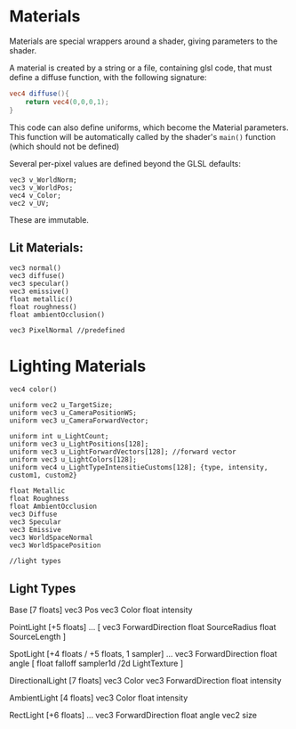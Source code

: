 # Materials

Materials are special wrappers around a shader, giving parameters to the shader.

A material is created by a string or a file, containing glsl code, that must define a diffuse function, with the following signature:
```glsl
vec4 diffuse(){
	return vec4(0,0,0,1);
}
```
This code can also define uniforms, which become the Material parameters.
This function will be automatically called by the shader's `main()` function (which should not be defined)

Several per-pixel values are defined beyond the GLSL defaults:
```
vec3 v_WorldNorm;
vec3 v_WorldPos;
vec4 v_Color;
vec2 v_UV;
```
These are immutable.

## Lit Materials:
```
vec3 normal()
vec3 diffuse()
vec3 specular()
vec3 emissive()
float metallic()
float roughness()
float ambientOcclusion()

vec3 PixelNormal //predefined

```

# Lighting Materials

```
vec4 color()

uniform vec2 u_TargetSize;
uniform vec3 u_CameraPositionWS;
uniform vec3 u_CameraForwardVector;

uniform int u_LightCount;
uniform vec3 u_LightPositions[128];
uniform vec3 u_LightForwardVectors[128]; //forward vector
uniform vec3 u_LightColors[128];
uniform vec4 u_LightTypeIntensitieCustoms[128]; {type, intensity, custom1, custom2}

float Metallic
float Roughness
float AmbientOcclusion
vec3 Diffuse
vec3 Specular
vec3 Emissive
vec3 WorldSpaceNormal
vec3 WorldSpacePosition

//light types
```

## Light Types
Base [7 floats]
	vec3 Pos
	vec3 Color
	float intensity

PointLight [+5 floats]
	...
	[
		vec3 ForwardDirection
		float SourceRadius
		float SourceLength
	]
	
SpotLight [+4 floats / +5 floats, 1 sampler]
	...
	vec3 ForwardDirection
	float angle
	[
		float falloff
		sampler1d /2d LightTexture
	]
	
DirectionalLight [7 floats]
	vec3 Color
	vec3 ForwardDirection
	float intensity

AmbientLight [4 floats]
	vec3 Color
	float intensity
	
RectLight [+6 floats]
	...
	vec3 ForwardDirection
	float angle
	vec2 size


